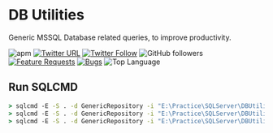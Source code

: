 # DB Utilities

Generic MSSQL Database related queries, to improve productivity.

![apm](https://img.shields.io/apm/l/vim-mode.svg)
[![Twitter URL](https://img.shields.io/twitter/url/http/shields.io.svg?style=social)](https://twitter.com/iAvinashVarma) [![Twitter Follow](https://img.shields.io/twitter/follow/iAvinashVarma.svg?style=social&label=Follow)](https://twitter.com/iAvinashVarma)
![GitHub followers](https://img.shields.io/github/followers/iAvinashVarma.svg?style=flat-square&label=Follow)
[![Feature Requests](https://img.shields.io/github/issues/iAvinashVarma/DBUtilities/feature-request.svg)](https://github.com/iAvinashVarma/DBUtilities/issues?q=is%3Aopen+is%3Aissue+label%3Afeature-request+sort%3Areactions-%2B1-desc)
[![Bugs](https://img.shields.io/github/issues/iAvinashVarma/DBUtilities/bug.svg)](https://github.com/iAvinashVarma/DBUtilities/issues?utf8=✓&q=is%3Aissue+is%3Aopen+label%3Abug)
![Top Language](https://img.shields.io/github/languages/top/iAvinashVarma/DBUtilities.svg?style=flat)

## Run SQLCMD

```cmd
> sqlcmd -E -S . -d GenericRepository -i "E:\Practice\SQLServer\DBUtilities\Scripts\00003_ReadVersionAndInsertIntoApplicationVersion.sql" -v versionfile="E:\Practice\SQLServer\DBUtilities\Others\version.ini"
> sqlcmd -E -S . -d GenericRepository -i "E:\Practice\SQLServer\DBUtilities\Scripts\00003_ReadVersionAndInsertIntoApplicationVersion.sql" -v versionfile="E:\Practice\SQLServer\DBUtilities\Others\version.ini" description="E:\Practice\SQLServer\DBUtilities\Others\description.log"
> sqlcmd -E -S . -d GenericRepository -i "E:\Practice\SQLServer\DBUtilities\Scripts\00004_ReadXmlAndUpdateApplicationVersion.sql" -v applicationxml="E:\Practice\SQLServer\DBUtilities\Others\Application.xml"
```